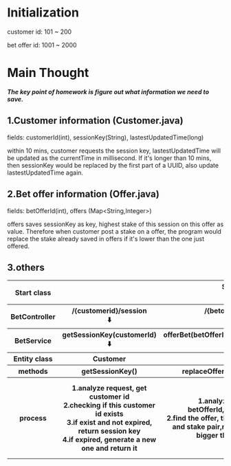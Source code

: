 # Initialization
customer id: 101 ~ 200

bet offer id: 1001 ~ 2000

# Main Thought
***The key point of homework is figure out what information we need to save.***
## 1.Customer information (Customer.java)
fields: customerId(int), sessionKey(String), lastestUpdatedTime(long)

within 10 mins, customer requests the session key, lastestUpdatedTime will be updated as the currentTime in millisecond. If it's longer than 10 mins, then sessionKey would be replaced by the first part of a UUID, also update lastestUpdatedTime again.
## 2.Bet offer information (Offer.java)
fields: betOfferId(int), offers (Map<String,Integer>)

offers saves sessionKey as key, highest stake of this session on this offer as value. Therefore when customer post a stake on a offer, the program would replace the stake already saved in offers if it's lower than the one just offered.

## 3.others
<table align="center">
    <tr>
      <th>Start class</th>    
      <th colspan="3">Server<br>⬇️</th>
   </tr>
   <tr>
        <th>BetController</th>    
        <th>/{customerid}/session<br>⬇️</th>    
        <th>/{betofferid}/stake<br>⬇️</th>    
        <th>/{betofferid}/highstakes<br>⬇️</th>    
    </tr>
   <tr>
        <th>BetService</th>    
        <th style="text-align:center;">getSessionKey(customerId)<br>⬇️</th>    
        <th style="text-align:center;">offerBet(betOfferId,customerInfo,stakeStr)<br>⬇️</th>    
        <th style="text-align:center;">getHighStakes(betOfferId)<br>⬇️</th>    
    </tr>
   <tr>
        <th>Entity class</th>    
        <th>Customer</th>    
        <th colspan="2">Offer</th>    
    </tr>
   <tr>
        <th>methods</th>    
        <th>getSessionKey()</th>    
        <th>replaceOffer(sessionKey,stake)</th>    
        <th>getHighStakes(betOfferId)</th>    
    </tr>
   <tr>
        <th>process</th>    
        <th>
             1.analyze request, get customer id<br>
             2.checking if this customer id exists<br>
             3.if exist and not expired, return session key<br>
             4.if expired, generate a new one and return it
        </th>    
        <th>
             1.analyze request, get betOfferId,sessionKey,stake<br>
             2.find the offer, then find the sessionKey and stake pair,replace the stake if it's bigger then the old one
        </th>    
        <th>
             1.analyze request, get betOfferId<br>
             2.find all the offers of this betOfferId, save those info into a list, sort them by descending order<br>
             3.organized the first 20 into a certian string format
        </th>    
    </tr>
</table>


